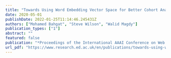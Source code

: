 ```yaml
---
title: "Towards Using Word Embedding Vector Space for Better Cohort Analysis"
date: 2020-05-01
publishDate: 2022-01-25T11:14:46.245431Z
authors: ["Mohamed Bahgat", "Steve Wilson", "Walid Magdy"]
publication_types: ["1"]
abstract: ""
featured: false
publication: "*Proceedings of the International AAAI Conference on Web and Social Media*"
url_pdf: "https://www.research.ed.ac.uk/en/publications/towards-using-word-embedding-vector-space-for-better-cohort-analy"
---
```


